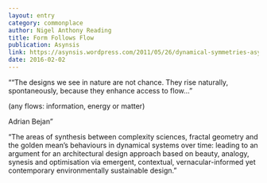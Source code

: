 ```yaml
---
layout: entry
category: commonplace
author: Nigel Anthony Reading
title: Form Follows Flow
publication: Asynsis
link: https://asynsis.wordpress.com/2011/05/26/dynamical-symmetries-asynsis/
date: 2016-02-02
---
```


““The designs we see in nature are not chance. They rise naturally, spontaneously,
because they enhance access to flow…”

(any flows: information, energy or matter)

Adrian Bejan”

“The areas of synthesis between complexity sciences, fractal geometry and the golden mean’s behaviours in dynamical systems over time: leading to an argument for an architectural design approach based on beauty, analogy, synesis and optimisation via emergent, contextual, vernacular-informed yet contemporary environmentally sustainable design.”
